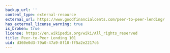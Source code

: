 ```yaml
---
backup_url: ''
content_type: external-resource
external_url: https://www.goodfinancialcents.com/peer-to-peer-lending/
has_external_license_warning: true
is_broken: true
license: https://en.wikipedia.org/wiki/All_rights_reserved
title: Peer-to-Peer Lending 101
uid: d360e0d3-79a0-47a9-8f10-ff5a2e2217c6
---
```

